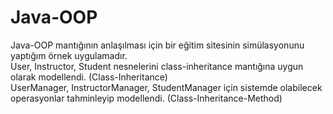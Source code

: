 # Java-OOP
Java-OOP mantığının anlaşılması için bir eğitim sitesinin simülasyonunu yaptığım örnek uygulamadır.<br>
User, Instructor, Student nesnelerini class-inheritance mantığına uygun olarak modellendi. (Class-Inheritance)<br>
UserManager, InstructorManager, StudentManager için sistemde olabilecek operasyonlar tahminleyip modellendi. (Class-Inheritance-Method)
